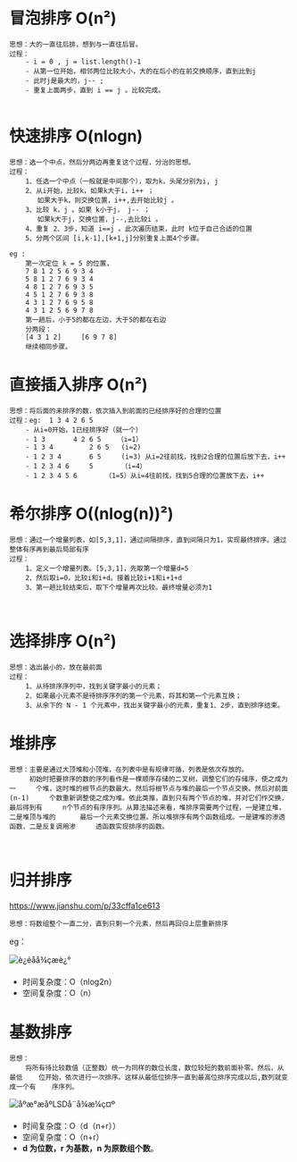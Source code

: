 # 冒泡排序 O(n²)

```
思想：大的一直往后排，想到与一直往后冒。
过程：
	- i = 0 , j = list.length()-1
	- 从第一位开始，相邻两位比较大小，大的在后小的在前交换顺序，直到比到j
	- 此时j是最大的，j-- ;
	- 重复上面两步，直到 i == j 。比较完成。


```



# 快速排序 O(nlogn)

```
思想：选一个中点，然后分两边再重复这个过程，分治的思想。
过程：
	1、任选一个中点（一般就是中间那个），取为k，头尾分别为i, j
	2、从i开始，比较k，如果k大于i，i++ ；
	   如果大于k，则交换位置，i++,去开始比较j 。
	3、比较 k，j 。如果 k小于j， j-- ；
	   如果k大于j，交换位置，j--,去比较i 。
	4、重复 2、3步，知道 i==j 。此次遍历结束，此时 k位于自己合适的位置
	5、分两个区间 [i,k-1],[k+1,j]分别重复上面4个步骤。
	
eg :
	第一次定位 k = 5 的位置，
	7 8 1 2 5 6 9 3 4
	5 8 1 2 7 6 9 3 4
	4 8 1 2 7 6 9 3 5
	4 5 1 2 7 6 9 3 8
	4 3 1 2 7 6 9 5 8
	4 3 1 2 5 6 9 7 8
	第一趟后，小于5的都在左边，大于5的都在右边
	分两段：
	[4 3 1 2]     [6 9 7 8]
	继续相同步骤。
```





# 直接插入排序 O(n²)

```
思想：将后面的未排序的数，依次插入到前面的已经排序好的合理的位置
过程：eg:  1 3 4 2 6 5
	- 从i=0开始，1已经排序好（就一个）
	- 1 3		4 2 6 5    （i=1）
	- 1 3 4			2 6 5	(i=2)
	- 1 2 3 4		6 5		(i=3) 从i=2往前找，找到2合理的位置后放下去，i++
	- 1 2 3 4 6		5		（i=4）
	- 1 2 3 4 5 6		（1=5）从i=4往前找，找到5合理的位置放下去，i++
```



# 希尔排序 O((nlog(n))²)

```
思想：通过一个增量列表，如[5,3,1]，通过间隔排序，直到间隔只为1，实现最终排序。通过整体有序再到最后局部有序
过程：
	1、定义一个增量列表。[5,3,1]，先取第一个增量d=5
	2、然后取i=0，比较i和i+d。接着比较i+1和i+1+d
	3、第一趟比较结束后，取下个增量再次比较。最终增量必须为1

	
```



# 选择排序 O(n²)

```
思想：选出最小的，放在最前面
过程：
	1、从待排序序列中，找到关键字最小的元素； 
	2、如果最小元素不是待排序序列的第一个元素，将其和第一个元素互换； 
 	3、从余下的 N - 1 个元素中，找出关键字最小的元素，重复1、2步，直到排序结束。

```



# 堆排序

```/\
思想：主要是通过大顶堆和小顶堆，在列表中是有规律可循，列表是依次存放的。
	 初始时把要排序的数的序列看作是一棵顺序存储的二叉树，调整它们的存储序，使之成为一	  个堆，这时堆的根节点的数最大。然后将根节点与堆的最后一个节点交换。然后对前面(n-1)	  个数重新调整使之成为堆。依此类推，直到只有两个节点的堆，并对它们作交换，最后得到有		n个节点的有序序列。从算法描述来看，堆排序需要两个过程，一是建立堆，二是堆顶与堆的 	   最后一个元素交换位置。所以堆排序有两个函数组成。一是建堆的渗透函数，二是反复调用渗	 透函数实现排序的函数。

			
```



# 归并排序

https://www.jianshu.com/p/33cffa1ce613

```
思想：将数组整个一直二分，直到只剩一个元素，然后再回归上层重新排序
```

eg：

![è¿éåå¾çæè¿°](https://img-blog.csdn.net/20170906101723017)

- 时间复杂度：O（nlog2n）
- 空间复杂度：O（n）



# 基数排序

```
思想：
	将所有待比较数值（正整数）统一为同样的数位长度，数位较短的数前面补零。然后，从最低	 位开始，依次进行一次排序。这样从最低位排序一直到最高位排序完成以后,数列就变成一个有	   序序列。
```

![åºæ°æåºLSDå¨å¾æ¼ç¤º](https://itimetraveler.github.io/gallery/sort-algorithms/radix-sort_sample.gif)

- 时间复杂度：O（d（n+r））
- 空间复杂度：O（n+r）
- **d 为位数，r 为基数，n 为原数组个数**。